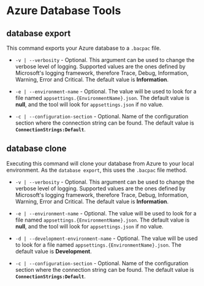 # Azure Database Tools

## database export

This command exports your Azure database to a `.bacpac` file.

- `-v | --verbosity` - Optional. This argument can be used to change the verbose level of logging. Supported values are the ones defined by Microsoft's logging framework, therefore Trace, Debug, Information, Warning, Error and Critical. The default value is **Information**.

- `-e | --environment-name` - Optional. The value will be used to look for a file named `appsettings.{EnvironmentName}.json`. The default value is **null**, and the tool will look for `appsettings.json` if no value.

- `-c | --configuration-section` - Optional. Name of the configuration section where the connection string can be found. The default value is **`ConnectionStrings:Default`**.

## database clone

Executing this command will clone your database from Azure to your local environment. As the `database export`, this uses the `.bacpac` file method.

- `-v | --verbosity` - Optional. This argument can be used to change the verbose level of logging. Supported values are the ones defined by Microsoft's logging framework, therefore Trace, Debug, Information, Warning, Error and Critical. The default value is **Information**.

- `-e | --environment-name` - Optional. The value will be used to look for a file named `appsettings.{EnvironmentName}.json`. The default value is **null**, and the tool will look for `appsettings.json` if no value.

- `-d | --development-environment-name` - Optional. The value will be used to look for a file named `appsettings.{EnvironmentName}.json`. The default value is **Development**.

- `-c | --configuration-section` - Optional. Name of the configuration section where the connection string can be found. The default value is **`ConnectionStrings:Default`**.